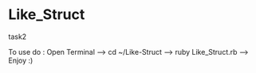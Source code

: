 Like_Struct
===========

task2

To use do : Open Terminal --> cd ~/Like-Struct --> ruby Like_Struct.rb --> Enjoy :)
